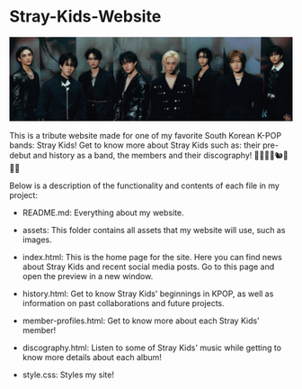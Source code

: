 # Stray-Kids-Website

![Stray Kids](assets/stray_kids_wepage_banner.png)

This is a tribute website made for one of my favorite South Korean K-POP bands: Stray Kids! Get to know more about Stray Kids such as: their pre-debut and history as a band, the members and their discography! 🐺🐰🐷🥟🐿️🐥🐶🦊

Below is a description of the functionality and contents of each file in my project:

- README.md: Everything about my website.

- assets: This folder contains all assets that my website will use, such as images.

- index.html: This is the home page for the site. Here you can find news about Stray Kids and recent social media posts. Go to this page and open the preview in a new window.

- history.html: Get to know Stray Kids' beginnings in KPOP, as well as information on past collaborations and future projects.

- member-profiles.html: Get to know more about each Stray Kids' member!

- discography.html: Listen to some of Stray Kids' music while getting to know more details about each album!

- style.css: Styles my site!
